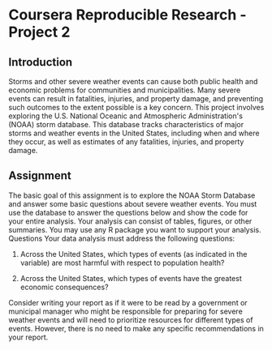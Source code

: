 # Coursera Reproducible Research - Project 2


## Introduction
Storms and other severe weather events can cause both public health and economic problems for communities and municipalities. Many severe events can
result in fatalities, injuries, and property damage, and preventing such outcomes to the extent possible is a key concern.
This project involves exploring the U.S. National Oceanic and Atmospheric Administration's (NOAA) storm database. This database tracks characteristics of major storms and weather events in the United States, including when and where they occur, as well as estimates of any fatalities, injuries, and property damage.


## Assignment
The basic goal of this assignment is to explore the NOAA Storm Database and answer some basic questions about severe weather events. You must use the
database to answer the questions below and show the code for your entire analysis. Your analysis can consist of tables, figures, or other summaries. You
may use any R package you want to support your analysis.
Questions
Your data analysis must address the following questions:

1. Across the United States, which types of events (as indicated in the variable) are most harmful with respect to population health?

2. Across the United States, which types of events have the greatest economic consequences?


Consider writing your report as if it were to be read by a government or municipal manager who might be responsible for preparing for severe weather
events and will need to prioritize resources for different types of events. However, there is no need to make any specific recommendations in your report.

